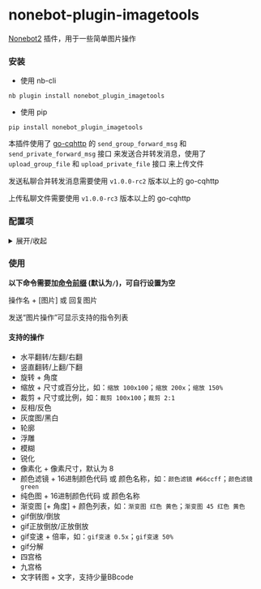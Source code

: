 # nonebot-plugin-imagetools

[Nonebot2](https://github.com/nonebot/nonebot2) 插件，用于一些简单图片操作


### 安装

- 使用 nb-cli

```
nb plugin install nonebot_plugin_imagetools
```

- 使用 pip

```
pip install nonebot_plugin_imagetools
```

本插件使用了 [go-cqhttp](https://github.com/Mrs4s/go-cqhttp) 的 `send_group_forward_msg` 和 `send_private_forward_msg` 接口 来发送合并转发消息，使用了 `upload_group_file` 和 `upload_private_file` 接口 来上传文件

发送私聊合并转发消息需要使用 `v1.0.0-rc2` 版本以上的 go-cqhttp

上传私聊文件需要使用 `v1.0.0-rc3` 版本以上的 go-cqhttp


### 配置项

<details>
<summary>展开/收起</summary>

#### `imagetools_zip_threshold`
 - 类型：`int`
 - 默认：`20`
 - 说明：输出图片数量大于该数目时，打包为zip以文件形式发送

#### `max_forward_msg_num`
 - 类型：`int`
 - 默认：`99`
 - 说明：合并转发消息条数上限

</details>


### 使用

**以下命令需要加[命令前缀](https://v2.nonebot.dev/docs/api/config#Config-command_start) (默认为`/`)，可自行设置为空**

操作名 + [图片] 或 回复图片

发送“图片操作”可显示支持的指令列表


#### 支持的操作
 - 水平翻转/左翻/右翻
 - 竖直翻转/上翻/下翻
 - 旋转 + 角度
 - 缩放 + 尺寸或百分比，如：`缩放 100x100`；`缩放 200x`；`缩放 150%`
 - 裁剪 + 尺寸或比例，如：`裁剪 100x100`；`裁剪 2:1`
 - 反相/反色
 - 灰度图/黑白
 - 轮廓
 - 浮雕
 - 模糊
 - 锐化
 - 像素化 + 像素尺寸，默认为 8
 - 颜色滤镜 + 16进制颜色代码 或 颜色名称，如：`颜色滤镜 #66ccff`；`颜色滤镜 green`
 - 纯色图 + 16进制颜色代码 或 颜色名称
 - 渐变图 [+ 角度] + 颜色列表，如：`渐变图 红色 黄色`；`渐变图 45 红色 黄色`
 - gif倒放/倒放
 - gif正放倒放/正放倒放
 - gif变速 + 倍率，如：`gif变速 0.5x`；`gif变速 50%`
 - gif分解
 - 四宫格
 - 九宫格
 - 文字转图 + 文字，支持少量BBcode
